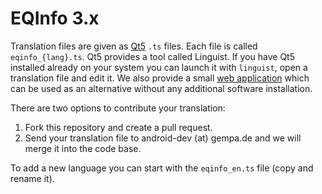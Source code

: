 # EQInfo 3.x

Translation files are given as [Qt5](https://www.qt.io/) `.ts` files.
Each file is called `eqinfo_{lang}.ts`. Qt5 provides a tool called Linguist.
If you have Qt5 installed already on your system you can launch it with
`linguist`, open a translation file and edit it. We also provide a small
[web application](https://demo.gempa.de/linguist) which can be used as an
alternative without any additional software installation.

There are two options to contribute your translation:

1. Fork this repository and create a pull request.
2. Send your translation file to android-dev (at) gempa.de and we will
   merge it into the code base.

To add a new language you can start with the `eqinfo_en.ts` file (copy and rename it).
